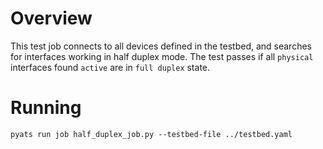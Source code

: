 # Overview

This test job connects to all devices defined in the testbed, and searches for interfaces working in half duplex mode.  The test passes if all `physical` interfaces found `active` are in `full duplex` state.

# Running

```
pyats run job half_duplex_job.py --testbed-file ../testbed.yaml